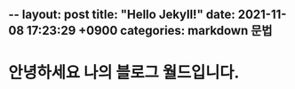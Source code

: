 --
layout: post
title:  "Hello Jekyll!"
date:   2021-11-08 17:23:29 +0900
categories: markdown 문법
---

# 안녕하세요 나의 블로그 월드입니다.